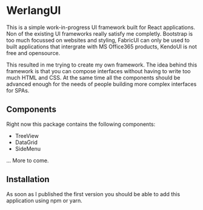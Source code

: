 # WerlangUI
This is a simple work-in-progress UI framework built for React applications. Non of the existing UI frameworks really satisfy me completly. Bootstrap is too much focussed on websites and styling, FabricUI can only be used to built applications that intergrate with MS Office365 products, KendoUI is not free and opensource.

This resulted in me trying to create my own framework. The idea behind this framework is that you can compose interfaces without having to write too much HTML and CSS. At the same time all the components should be advanced enough for the needs of people building more complex interfaces for SPAs. 

## Components
Right now this package contains the following components:

* TreeView
* DataGrid
* SideMenu

... More to come.

## Installation
As soon as I published the first version you should be able to add this application using npm or yarn.
